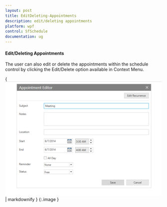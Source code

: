 ```yaml
---
layout: post
title: EditDeleting-Appointments
description: edit/deleting appointments
platform: wpf
control: SfSchedule
documentation: ug
---
```


#### Edit/Deleting Appointments

The user can also edit or delete the appointments within the schedule control by clicking the Edit/Delete option available in Context Menu.



{ ![](EditDeleting-Appointments_images/EditDeleting-Appointments_img1.png) | markdownify }
{:.image }


